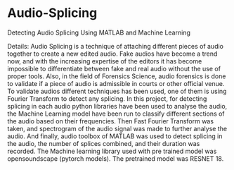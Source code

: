 # Audio-Splicing
Detecting Audio Splicing Using MATLAB and Machine Learning

Details:
Audio Splicing is a technique of attaching different pieces of audio together 
to create a new edited audio. Fake audios have become a trend now, and 
with the increasing expertise of the editors it has become impossible to 
differentiate between fake and real audio without the use of proper tools. 
Also, in the field of Forensics Science, audio forensics is done to validate if a 
piece of audio is admissible in courts or other official venue. To validate 
audios different techniques has been used, one of them is using Fourier 
Transform to detect any splicing. In this project, for detecting splicing in each 
audio python libraries have been used to analyse the audio, the Machine 
Learning model have been run to classify different sections of the audio 
based on their frequencies. Then Fast Fourier Transform was taken, and 
spectrogram of the audio signal was made to further analyse the audio. And 
finally, audio toolbox of MATLAB was used to detect splicing in the audio, the 
number of splices combined, and their duration was recorded. The Machine 
learning library used with pre trained model was opensoundscape (pytorch 
models). The pretrained model was RESNET 18.
